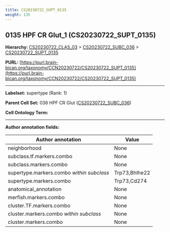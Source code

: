 ```yaml
---
title: CS20230722_SUPT_0135
weight: 135
---
```

## 0135 HPF CR Glut_1 (CS20230722_SUPT_0135)
<b>Hierarchy: </b>
[CS20230722_CLAS_03](../CS20230722_CLAS_03) >
[CS20230722_SUBC_036](../CS20230722_SUBC_036) >
[CS20230722_SUPT_0135](../CS20230722_SUPT_0135)

**PURL:** [https://purl.brain-bican.org/taxonomy/CCN20230722/CS20230722_SUPT_0135](https://purl.brain-bican.org/taxonomy/CCN20230722/CS20230722_SUPT_0135)

---


**Labelset:** supertype (Rank: 1)

**Parent Cell Set:** 036 HPF CR Glut ([CS20230722_SUBC_036](../CS20230722_SUBC_036))



**Cell Ontology Term:** 

[MARKER GENES.]: #


---

[TRANSFERRED ANNOTATIONS.]: #


[AUTHOR ANNOTATION FIELDS.]: #


**Author annotation fields:**

| Author annotation | Value |
|-------------------|-------|
|neighborhood|None|
|subclass.tf.markers.combo|None|
|subclass.markers.combo|None|
|supertype.markers.combo _within subclass_|Trp73,Bhlhe22|
|supertype.markers.combo|Trp73,Cd274|
|anatomical_annotation|None|
|merfish.markers.combo|None|
|cluster.TF.markers.combo|None|
|cluster.markers.combo _within subclass_|None|
|cluster.markers.combo|None|
